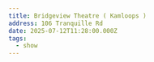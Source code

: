```yaml
---
title: Bridgeview Theatre ( Kamloops )
address: 106 Tranquille Rd
date: 2025-07-12T11:28:00.000Z
tags:
  - show
---
```

